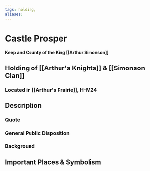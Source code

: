 ```yaml
---
tags: holding,
aliases:
---
```

# Castle Prosper
#### Keep and County of the King [[Arthur Simonson]]
## Holding of [[Arthur's Knights]] & [[Simonson Clan]]
### Located in [[Arthur's Prairie]], H-M24
## Description
### Quote

### General Public Disposition

### Background
## Important Places & Symbolism


